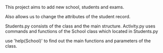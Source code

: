 This project aims to add new school, students and exams.

Also allows us to change the attributes of the student record.

Students.py consists of the class and the main structure.
Activity.py uses commands and functions of the School class which located in Students.py

use 'help(School)' to find out the main functions and parameters of the class.
